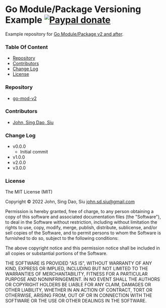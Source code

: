 # Go Module/Package Versioning Example [![Paypal donate](https://www.paypalobjects.com/en_US/i/btn/btn_donate_LG.gif)](https://www.paypal.com/donate/?business=HZF49NM9D35SJ&no_recurring=0&currency_code=CAD)

Example repository for [Go Module/Package v2 and after](https://johnsiu.com/blog/go-mod-v2/).

### Table Of Content
<!-- TOC -->

- [Repository](#repository)
- [Contributors](#contributors)
- [Change Log](#change-log)
- [License](#license)

<!-- /TOC -->

### Repository

- [go-mod-v2](https://github.com/J-Siu/go-mod-v2)

### Contributors

- [John, Sing Dao, Siu](https://github.com/J-Siu)

### Change Log

- v0.0.0
  - Initial commit
- v1.0.0
- v2.0.0
- v3.0.0

### License

The MIT License (MIT)

Copyright © 2022 John, Sing Dao, Siu <john.sd.siu@gmail.com>

Permission is hereby granted, free of charge, to any person obtaining a copy of this software and associated documentation files (the "Software"), to deal in the Software without restriction, including without limitation the rights to use, copy, modify, merge, publish, distribute, sublicense, and/or sell copies of the Software, and to permit persons to whom the Software is furnished to do so, subject to the following conditions:

The above copyright notice and this permission notice shall be included in all copies or substantial portions of the Software.

THE SOFTWARE IS PROVIDED "AS IS", WITHOUT WARRANTY OF ANY KIND, EXPRESS OR IMPLIED, INCLUDING BUT NOT LIMITED TO THE WARRANTIES OF MERCHANTABILITY, FITNESS FOR A PARTICULAR PURPOSE AND NONINFRINGEMENT. IN NO EVENT SHALL THE AUTHORS OR COPYRIGHT HOLDERS BE LIABLE FOR ANY CLAIM, DAMAGES OR OTHER LIABILITY, WHETHER IN AN ACTION OF CONTRACT, TORT OR OTHERWISE, ARISING FROM, OUT OF OR IN CONNECTION WITH THE SOFTWARE OR THE USE OR OTHER DEALINGS IN THE SOFTWARE.
